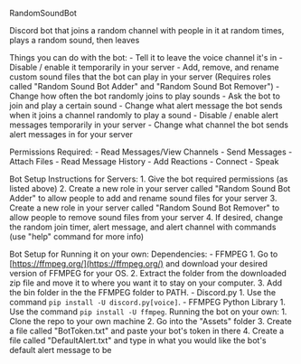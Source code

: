 RandomSoundBot

Discord bot that joins a random channel with people in it at random times, plays a random sound, then leaves

Things you can do with the bot:
	- Tell it to leave the voice channel it's in
	- Disable / enable it temporarily in your server
	- Add, remove, and rename custom sound files that the bot can play in your server (Requires roles called "Random Sound Bot Adder" and "Random Sound Bot Remover")
	- Change how often the bot randomly joins to play sounds
	- Ask the bot to join and play a certain sound
	- Change what alert message the bot sends when it joins a channel randomly to play a sound
	- Disable / enable alert messages temporarily in your server
	- Change what channel the bot sends alert messages in for your server

Permissions Required:
	- Read Messages/View Channels
	- Send Messages
	- Attach Files
	- Read Message History
	- Add Reactions
	- Connect
	- Speak

Bot Setup Instructions for Servers:
	1. Give the bot required permissions (as listed above)
	2. Create a new role in your server called "Random Sound Bot Adder" to allow people to add and rename sound files for your server
	3. Create a new role in your server called "Random Sound Bot Remover" to allow people to remove sound files from your server
	4. If desired, change the random join timer, alert message, and alert channel with commands (use "help" command for more info)

Bot Setup for Running it on your own:
	Dependencies:
		- FFMPEG
			1. Go to [https://ffmpeg.org/](https://ffmpeg.org/) and download your desired version of FFMPEG for your OS.
			2. Extract the folder from the downloaded zip file and move it to where you want it to stay on your computer.
			3. Add the bin folder in the the FFMPEG folder to PATH.
		- Discord.py
			1. Use the command `pip install -U discord.py[voice]`.
		- FFMPEG Python Library
			1. Use the command `pip install -U ffmpeg`.
	Running the bot on your own:
		1. Clone the repo to your own machine
		2. Go into the "Assets" folder
		3. Create a file called "BotToken.txt" and paste your bot's token in there
		4. Create a file called "DefaultAlert.txt" and type in what you would like the bot's default alert message to be